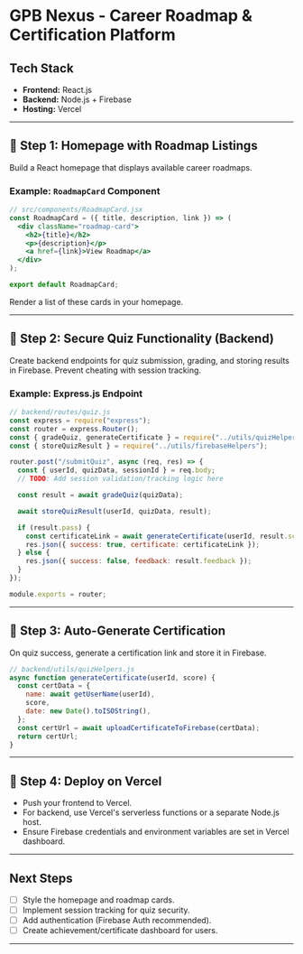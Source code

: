 # GPB Nexus - Career Roadmap & Certification Platform

## Tech Stack
- **Frontend:** React.js
- **Backend:** Node.js + Firebase
- **Hosting:** Vercel

---

## 🚀 Step 1: Homepage with Roadmap Listings

Build a React homepage that displays available career roadmaps.

### Example: `RoadmapCard` Component

```jsx
// src/components/RoadmapCard.jsx
const RoadmapCard = ({ title, description, link }) => (
  <div className="roadmap-card">
    <h2>{title}</h2>
    <p>{description}</p>
    <a href={link}>View Roadmap</a>
  </div>
);

export default RoadmapCard;
```

Render a list of these cards in your homepage.

---

## 🚀 Step 2: Secure Quiz Functionality (Backend)

Create backend endpoints for quiz submission, grading, and storing results in Firebase. Prevent cheating with session tracking.

### Example: Express.js Endpoint

```js
// backend/routes/quiz.js
const express = require("express");
const router = express.Router();
const { gradeQuiz, generateCertificate } = require("../utils/quizHelpers");
const { storeQuizResult } = require("../utils/firebaseHelpers");

router.post("/submitQuiz", async (req, res) => {
  const { userId, quizData, sessionId } = req.body;
  // TODO: Add session validation/tracking logic here

  const result = await gradeQuiz(quizData);

  await storeQuizResult(userId, quizData, result);

  if (result.pass) {
    const certificateLink = await generateCertificate(userId, result.score);
    res.json({ success: true, certificate: certificateLink });
  } else {
    res.json({ success: false, feedback: result.feedback });
  }
});

module.exports = router;
```

---

## 🚀 Step 3: Auto-Generate Certification

On quiz success, generate a certification link and store it in Firebase.

```js
// backend/utils/quizHelpers.js
async function generateCertificate(userId, score) {
  const certData = {
    name: await getUserName(userId),
    score,
    date: new Date().toISOString(),
  };
  const certUrl = await uploadCertificateToFirebase(certData);
  return certUrl;
}
```

---

## 🚀 Step 4: Deploy on Vercel

- Push your frontend to Vercel.
- For backend, use Vercel's serverless functions or a separate Node.js host.
- Ensure Firebase credentials and environment variables are set in Vercel dashboard.

---

## Next Steps

- [ ] Style the homepage and roadmap cards.
- [ ] Implement session tracking for quiz security.
- [ ] Add authentication (Firebase Auth recommended).
- [ ] Create achievement/certificate dashboard for users.

---
